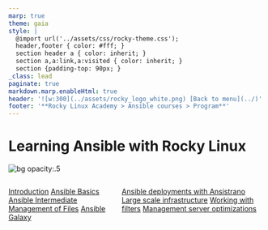 ```yaml
---
marp: true
theme: gaia
style: |
  @import url('../assets/css/rocky-theme.css');
  header,footer { color: #fff; }
  section header a { color: inherit; }
  section a,a:link,a:visited { color: inherit; }
  section {padding-top: 90px; }
_class: lead
paginate: true
markdown.marp.enableHtml: true
header: '![w:300](../assets/rocky_logo_white.png) [Back to menu](../)'
footer: '**Rocky Linux Academy > Ansible courses > Program**'
---
```


# <i class="fa-brands fa-black-tie"></i> Learning Ansible with Rocky Linux
<!-- markdownlint-disable MD024 -->
![bg opacity:.5](../assets/rocky_linux_logo.svg)

<div class="columns">
<div>

<i class="fa fa-book"></i> [Introduction](Learning_Ansible_with_Rocky-0-Introduction.html)
<i class="fa fa-book"></i> [Ansible Basics](Learning_Ansible_with_Rocky-1-Ansible_Basics.html)
<i class="fa fa-book"></i> [Ansible Intermediate](Learning_Ansible_with_Rocky-2-Ansible_Advanced.html)
<i class="fa fa-book"></i> [Management of Files](./Learning_Ansible_with_Rocky-3-Working_with_files.html)
<i class="fa fa-book"></i> [Ansible Galaxy](Learning_Ansible_with_Rocky-4-Ansible_galaxy.html)

</div>
<div>

<i class="fa fa-book"></i> [Ansible deployments with Ansistrano](Learning_Ansible_with_Rocky-5-Ansible_deployments_with_ansistrano.html)
<i class="fa fa-book"></i> [Large scale infrastructure](Learning_Ansible_with_Rocky-6-Ansible_Large_scale_infrastructure.html)
<i class="fa fa-book"></i> [Working with filters](Learning_Ansible_with_Rocky-7-Ansible_Working_with_filters.html)
<i class="fa fa-book"></i> [Management server optimizations](Learning_Ansible_with_Rocky-8-Ansible_Management_server_optimizations.html)

</div>
</div>
